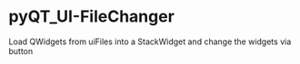 # pyQT_UI-FileChanger
Load QWidgets from uiFiles into a StackWidget and change the widgets via button
